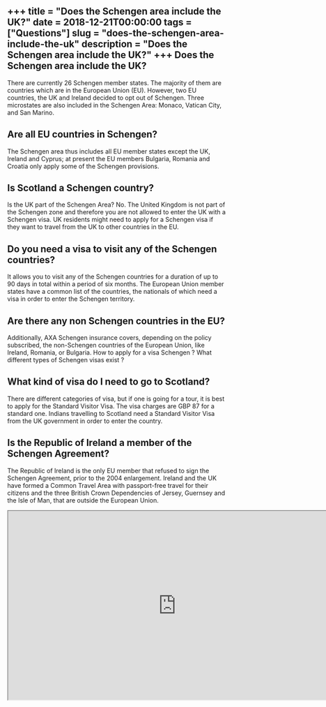 +++
title = "Does the Schengen area include the UK?"
date = 2018-12-21T00:00:00
tags = ["Questions"]
slug = "does-the-schengen-area-include-the-uk"
description = "Does the Schengen area include the UK?"
+++
Does the Schengen area include the UK?
--------------------------------------

There are currently 26 Schengen member states. The majority of them are countries which are in the European Union (EU). However, two EU countries, the UK and Ireland decided to opt out of Schengen. Three microstates are also included in the Schengen Area: Monaco, Vatican City, and San Marino.

Are all EU countries in Schengen?
---------------------------------

The Schengen area thus includes all EU member states except the UK, Ireland and Cyprus; at present the EU members Bulgaria, Romania and Croatia only apply some of the Schengen provisions.

Is Scotland a Schengen country?
-------------------------------

Is the UK part of the Schengen Area? No. The United Kingdom is not part of the Schengen zone and therefore you are not allowed to enter the UK with a Schengen visa. UK residents might need to apply for a Schengen visa if they want to travel from the UK to other countries in the EU.

Do you need a visa to visit any of the Schengen countries?
----------------------------------------------------------

It allows you to visit any of the Schengen countries for a duration of up to 90 days in total within a period of six months. The European Union member states have a common list of the countries, the nationals of which need a visa in order to enter the Schengen territory.

Are there any non Schengen countries in the EU?
-----------------------------------------------

Additionally, AXA Schengen insurance covers, depending on the policy subscribed, the non-Schengen countries of the European Union, like Ireland, Romania, or Bulgaria. How to apply for a visa Schengen ? What different types of Schengen visas exist ?

What kind of visa do I need to go to Scotland?
----------------------------------------------

There are different categories of visa, but if one is going for a tour, it is best to apply for the Standard Visitor Visa. The visa charges are GBP 87 for a standard one. Indians travelling to Scotland need a Standard Visitor Visa from the UK government in order to enter the country.

Is the Republic of Ireland a member of the Schengen Agreement?
--------------------------------------------------------------

The Republic of Ireland is the only EU member that refused to sign the Schengen Agreement, prior to the 2004 enlargement. Ireland and the UK have formed a Common Travel Area with passport-free travel for their citizens and the three British Crown Dependencies of Jersey, Guernsey and the Isle of Man, that are outside the European Union.

<iframe allow="accelerometer; autoplay; clipboard-write; encrypted-media; gyroscope; picture-in-picture" allowfullscreen="" class="__youtube_prefs__  epyt-is-override  no-lazyload" data-no-lazy="1" data-origheight="433" data-origwidth="770" data-skipgform_ajax_framebjll="" height="433" id="_ytid_84124" loading="lazy" src="https://www.youtube.com/embed/t7GJHpbto1Y?enablejsapi=1&autoplay=0&cc_load_policy=0&cc_lang_pref=&iv_load_policy=1&loop=0&modestbranding=0&rel=1&fs=1&playsinline=0&autohide=2&theme=dark&color=red&controls=1&" title="YouTube player" width="770"></iframe>